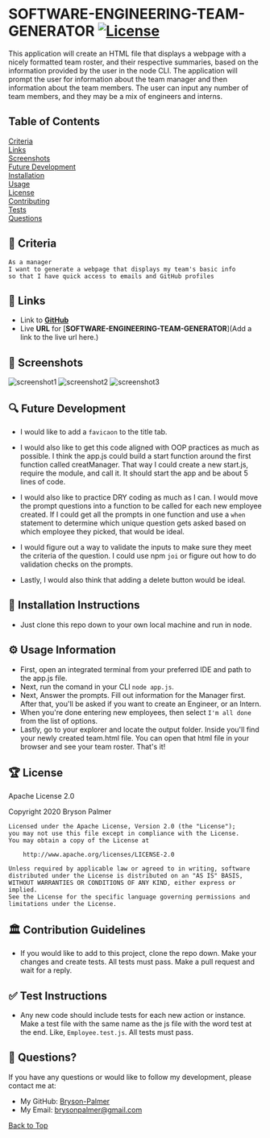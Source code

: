 ## <a id='back-to-top' > </a>
  # SOFTWARE-ENGINEERING-TEAM-GENERATOR   [![License](https://img.shields.io/badge/License-Apache%202.0-blue.svg)](https://opensource.org/licenses/Apache-2.0)
  This application will create an HTML file that displays a webpage with a nicely formatted team roster, and their respective summaries, based on the information provided by the user in the node CLI. The application will prompt the user for information about the team manager and then information about the team members. The user can input any number of team members, and they may be a mix of engineers and interns.

  

  ## Table of Contents
  [Criteria](#criteria) </br>
  [Links](#links) </br>
  [Screenshots](#screenshots) </br>
  [Future Development](#future-development) </br>
  [Installation](#installation) </br>
  [Usage](#usage) </br>
  [License](#license) </br>
  [Contributing](#contributing) </br>
  [Tests](#tests) </br>
  [Questions](#questions) </br>

## 💼 <a id='criteria'></a> Criteria
```
As a manager
I want to generate a webpage that displays my team's basic info
so that I have quick access to emails and GitHub profiles

```
  

## 🔗 <a id='links'></a> Links
* Link to [**GitHub**](https://github.com/Bryson-Palmer/SOFTWARE-ENGINEERING-TEAM-GENERATOR.git) </br>
* Live **URL** for [**SOFTWARE-ENGINEERING-TEAM-GENERATOR**](Add a link to the live url here.) </br>
  

## 📸 <a id='screenshots'></a> Screenshots
![screenshot1](assets/images/output-screenshot.png)
![screenshot2](assets/images/CLi-top.png)
![screenshot3](assets/images/CLi-bottom.png)

## 🔍 <a id='future-development'></a> Future Development
* I would like to add a `favicaon` to the title tab. 

* I would also like to get this code aligned with OOP practices as much as possible. I think the app.js could build a start function around the first function called creatManager. That way I could create a new start.js, require the module, and call it. It should start the app and be about 5 lines of code.

* I would also like to practice DRY coding as much as I can. I would move the prompt questions into a function to be called for each new employee created. If I could get all the prompts in one function and use a `when` statement to determine which unique question gets asked based on which employee they picked, that would be ideal. 

* I would figure out a way to validate the inputs to make sure they meet the criteria of the question. I could use npm  `joi` or figure out how to do validation checks on the prompts.  

* Lastly, I would also think that adding a delete button would be ideal. 


## 🔧 <a id='installation'></a> Installation Instructions
* Just clone this repo down to your own local machine and run in node.



## ⚙️ <a id='usage'></a> Usage Information
* First, open an integrated terminal from your preferred IDE and path to the app.js file.
* Next, run the comand in your CLI `node app.js`.
* Next, Answer the prompts. Fill out information for the Manager first. After that, you'll be asked if you want to create an Engineer, or an Intern.
* When you're done entering new employees, then select `I'm all done` from the list of options. 
* Lastly, go to your explorer and locate the output folder. Inside you'll find your newly created team.html file. You can open that html file in your browser and see your team roster.
That's it!



## 🏆 <a id='license'></a> License
Apache License 2.0

Copyright 2020   Bryson Palmer

```
Licensed under the Apache License, Version 2.0 (the "License");
you may not use this file except in compliance with the License.
You may obtain a copy of the License at
    
    http://www.apache.org/licenses/LICENSE-2.0
    
Unless required by applicable law or agreed to in writing, software
distributed under the License is distributed on an "AS IS" BASIS,
WITHOUT WARRANTIES OR CONDITIONS OF ANY KIND, either express or implied.
See the License for the specific language governing permissions and
limitations under the License.
```

  ## 🏛️ <a id='contributing'></a> Contribution Guidelines
  * If you would like to add to this project, clone the repo down. Make your changes and create tests. All tests must pass. Make a pull request and wait for a reply. 


  ## ✅ <a id='tests'></a> Test Instructions
  * Any new code should include tests for each new action or instance. Make a test file with the same name as the js file with the word test at the end. Like, `Employee.test.js`. All tests must pass.


  ## 📡 <a id='questions'></a> Questions?
  If you have any questions or would like to follow my development, please contact me at: </br>
  * My GitHub: [Bryson-Palmer](https://github.com/Bryson-Palmer) </br>
  * My Email: [brysonpalmer@gmail.com](mailto:brysonpalmer@gmail.com) </br>

  [Back to Top](#back-to-top)
